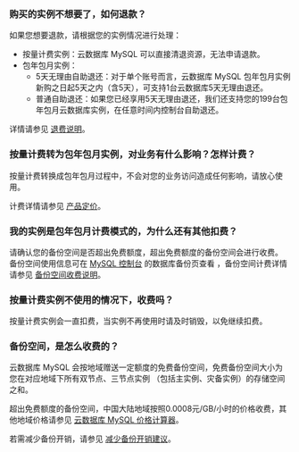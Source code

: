 
### 购买的实例不想要了，如何退款？
如果您想要退款，请根据您的实例情况进行处理：
- 按量计费实例：云数据库 MySQL 可以直接清退资源，无法申请退款。
- 包年包月实例：
  - 5天无理由自助退还：对于单个账号而言，云数据库 MySQL 包年包月实例新购之日起5天之内（含5天），可支持1台云数据库5天无理由退还。
  - 普通自助退还：如果您已经享用5天无理由退还，我们还支持您的199台包年包月云数据库实例，在任意时间内控制台自助退还。

详情请参见 [退费说明](https://cloud.tencent.com/document/product/236/14618)。 

### 按量计费转为包年包月实例，对业务有什么影响？怎样计费？
按量计费转换成包年包月过程中，不会对您的业务访问造成任何影响，请放心使用。 

计费详情请参见 [产品定价](https://buy.cloud.tencent.com/price/cdb/overview)。 


### 我的实例是包年包月计费模式的，为什么还有其他扣费？
请确认您的备份空间是否超出免费额度，超出免费额度的备份空间会进行收费。
备份空间使用信息可在 [MySQL 控制台](https://console.cloud.tencent.com/cdb/backup) 的数据库备份页查看 ，备份空间计费详情请参见 [备份空间收费说明](https://cloud.tencent.com/document/product/236/36263)。

### 按量计费实例不使用的情况下，收费吗？
按量计费实例会一直扣费，当实例不再使用时请及时销毁，以免继续扣费。


### 备份空间，是怎么收费的？
云数据库 MySQL 会按地域赠送一定额度的免费备份空间，免费备份空间大小为您在对应地域下所有双节点、三节点实例 （包括主实例、灾备实例）的存储空间之和。 

超出免费额度的备份空间，中国大陆地域按照0.0008元/GB/小时的价格收费，其他地域价格请参见 [云数据库 MySQL 价格计算器](https://buy.cloud.tencent.com/price/cdb/calculator)。

若需减少备份开销，请参见  [减少备份开销建议](https://cloud.tencent.com/document/product/236/36263#.E5.87.8F.E5.B0.91.E5.A4.87.E4.BB.BD.E5.BC.80.E9.94.80.E5.BB.BA.E8.AE.AE)。

